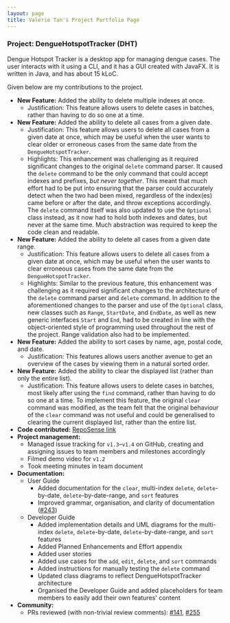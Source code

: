 ```yaml
---
layout: page
title: Valerie Tan's Project Portfolio Page
---
```


### Project: DengueHotspotTracker (DHT)

Dengue Hotspot Tracker is a desktop app for managing dengue cases.
The user interacts with it using a CLI, and it has a GUI created with JavaFX.
It is written in Java, and has about 15 kLoC.

Given below are my contributions to the project.

* **New Feature:** Added the ability to delete multiple indexes at once.
  * Justification: This feature allows users to delete cases in batches, rather than having to do so one at a time.
* **New Feature:** Added the ability to delete all cases from a given date.
  * Justification: This feature allows users to delete all cases from a given date at once, which may be useful
    when the user wants to clear older or erroneous cases from the same date from the `DengueHotspotTracker`.
  * Highlights: This enhancement was challenging as it required significant changes to the original `delete` command parser.
    It caused the `delete` command to be the only command that could accept indexes and prefixes, _but never together_.
    This meant that much effort had to be put into ensuring that the parser could accurately detect when the two had been mixed,
    regardless of the index(es) came before or after the date, and throw exceptions accordingly.
    The `delete` command itself was also updated to use the `Optional` class instead, as it now had to hold both indexes and dates,
    but never at the same time. Much abstraction was required to keep the code clean and readable.
* **New Feature:** Added the ability to delete all cases from a given date range.
  * Justification: This feature allows users to delete all cases from a given date at once, which may be useful
    when the user wants to clear erroneous cases from the same date from the `DengueHotspotTracker`.
  * Highlights: Similar to the previous feature, this enhancement was challenging as it required significant changes
    to the architecture of the `delete` command parser and `delete` command. In addition to the aforementioned changes
    to the parser and use of the `Optional` class, new classes such as `Range`, `StartDate`, and `EndDate`, as well as
    new generic interfaces `Start` and `End`, had to be created in line with the object-oriented style of programming
    used throughout the rest of the project. Range validation also had to be implemented.
* **New Feature:** Added the ability to sort cases by name, age, postal code, and date.
  * Justification: This features allows users another avenue to get an overview of the cases by viewing them in a natural sorted order.
* **New Feature:** Added the ability to clear the displayed list (rather than only the entire list).
  * Justification: This feature allows users to delete cases in batches, most likely after using the `find` command,
    rather than having to do so one at a time. To implement this feature, the original `clear` command was modified,
    as the team felt that the original behaviour of the `clear` command was not useful and could be generalised to
    clearing the current displayed list, rather than the entire list.
* **Code contributed:** [RepoSense link](https://nus-cs2103-ay2223s2.github.io/tp-dashboard/?search=valerietanhx)
* **Project management:**
  * Managed issue tracking for `v1.3`–`v1.4` on GitHub, creating and assigning issues to team members and milestones accordingly
  * Filmed demo video for `v1.2`
  * Took meeting minutes in team document
* **Documentation:**
  * User Guide
    * Added documentation for the `clear`, multi-index `delete`, `delete`-by-date, `delete`-by-date-range, and `sort` features
    * Improved grammar, organisation, and clarity of documentation ([#243](https://github.com/AY2223S2-CS2103-W17-2/tp/pull/243))
  * Developer Guide
    * Added implementation details and UML diagrams for the multi-index `delete`, `delete`-by-date, `delete`-by-date-range, and `sort` features
    * Added Planned Enhancements and Effort appendix
    * Added user stories
    * Added use cases for the `add`, `edit`, `delete`, and `sort` commands
    * Added instructions for manually testing the `delete` command
    * Updated class diagrams to reflect DengueHotspotTracker architecture
    * Organised the Developer Guide and added placeholders for team members to easily add their own features' content
* **Community:**
  * PRs reviewed (with non-trivial review comments): [#141](https://github.com/AY2223S2-CS2103-W17-2/tp/pull/141), [#255](https://github.com/AY2223S2-CS2103-W17-2/tp/pull/255)
